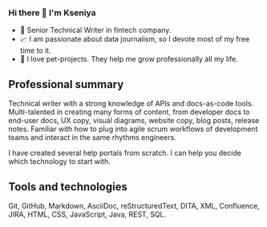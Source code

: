 ### Hi there 👋 I'm Kseniya

* 🦦  Senior Technical Writer in fintech company.
* 📈  I am passionate about data journalism, so I devote most of my free time to it.
* 🚀  I love pet-projects. They help me grow professionally all my life.

## Professional summary

Technical writer with a strong knowledge of APIs and docs-as-code tools. Multi-talented in creating many forms of content, from developer docs to end-user docs, UX copy, visual diagrams, website copy, blog posts, release notes. Familiar with how to plug into agile scrum workflows of development teams and interact in the same rhythms engineers.

I have created several help portals from scratch. I can help you decide which technology to start with.

## Tools and technologies

Git, GitHub, Markdown, AsciiDoc, reStructuredText, DITA, XML, Confluence, JIRA, HTML, CSS, JavaScript, Java, REST, SQL.
